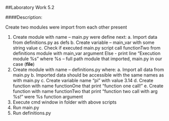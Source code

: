 ##Laboratory Work 5.2

####Description:

Create two modules were import from each other present

1. Create module with name – main.py were define next: 
    a. Import data from definitions.py as defs 
    b. Create variable – main_var with some string value 
    c. Check if executed main.py script call functionTwo from definitions module 
    with main_var argument Else - print line “Execution module %s” where %s – full path 
     module that imported, main.py in our case (__file__) 
2. Create module with name – definitions.py where: 
    a. Import all data from main.py 
    b. Imported data should be accessible with the same names as with main.py 
    c. Create variable name “pi” with value 3.14 
    d. Create function with name functionOne that print “function one call!” 
    e. Create function with name functionTwo that print “function two call with arg %s!” 
    were %s function argument 
3. Execute cmd window in folder with above scripts 
4. Run main.py 
5. Run definitions.py

